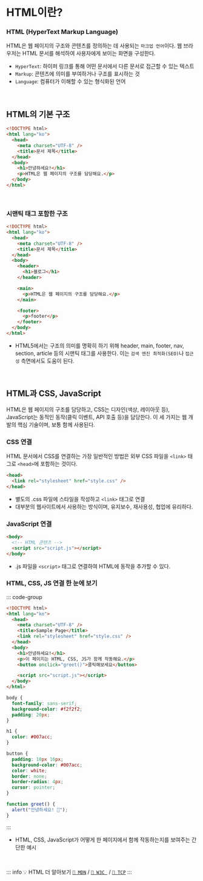 # HTML이란? <Badge type="info" text="250704" />

### HTML (HyperText Markup Language)

HTML은 웹 페이지의 구조와 콘텐츠를 정의하는 데 사용되는 `마크업 언어`이다. 웹 브라우저는 HTML 문서를 해석하여 사용자에게 보이는 화면을 구성한다.

- `HyperText`: 하이퍼 링크를 통해 어떤 문서에서 다른 문서로 접근할 수 있는 텍스트
- `Markup`: 콘텐츠에 의미를 부여하거나 구조를 표시하는 것
- `Language`: 컴퓨터가 이해할 수 있는 형식화된 언어

<br>

## HTML의 기본 구조

```html
<!DOCTYPE html>
<html lang="ko">
  <head>
    <meta charset="UTF-8" />
    <title>문서 제목</title>
  </head>
  <body>
    <h1>안녕하세요!</h1>
    <p>HTML은 웹 페이지의 구조를 담당해요.</p>
  </body>
</html>
```

<br>

### 시맨틱 태그 포함한 구조

```html
<!DOCTYPE html>
<html lang="ko">
  <head>
    <meta charset="UTF-8" />
    <title>문서 제목</title>
  </head>
  <body>
    <header>
      <h1>블로그</h1>
    </header>

    <main>
      <p>HTML은 웹 페이지의 구조를 담당해요.</p>
    </main>

    <footer>
      <p>footer</p>
    </footer>
  </body>
</html>
```

- HTML5에서는 구조의 의미를 명확히 하기 위해 header, main, footer, nav, section, article 등의 시맨틱 태그를 사용한다. 이는 `검색 엔진 최적화(SEO)`나 `접근성` 측면에서도 도움이 된다.

<br>

## HTML과 CSS, JavaScript

HTML은 웹 페이지의 구조를 담당하고, CSS는 디자인(색상, 레이아웃 등), JavaScript는 동적인 동작(클릭 이벤트, API 호출 등)을 담당한다. 이 세 가지는 웹 개발의 핵심 기술이며, 보통 함께 사용된다.

### CSS 연결

HTML 문서에서 CSS를 연결하는 가장 일반적인 방법은 외부 CSS 파일을 `<link>` 태그로 `<head>`에 포함하는 것이다.

```html
<head>
  <link rel="stylesheet" href="style.css" />
</head>
```

- 별도의 .css 파일에 스타일을 작성하고 `<link>` 태그로 연결
- 대부분의 웹사이트에서 사용하는 방식이며, 유지보수, 재사용성, 협업에 유리하다.

### JavaScript 연결

```html
<body>
  <!-- HTML 콘텐츠 -->
  <script src="script.js"></script>
</body>
```

- .js 파일을 `<script>` 태그로 연결하여 HTML에 동작을 추가할 수 있다.

### HTML, CSS, JS 연결 한 눈에 보기

::: code-group

```html [HTML] {6,13}
<!DOCTYPE html>
<html lang="ko">
  <head>
    <meta charset="UTF-8" />
    <title>Sample Page</title>
    <link rel="stylesheet" href="style.css" />
  </head>
  <body>
    <h1>안녕하세요!</h1>
    <p>이 페이지는 HTML, CSS, JS가 함께 작동해요.</p>
    <button onclick="greet()">클릭해보세요</button>

    <script src="script.js"></script>
  </body>
</html>
```

```css [CSS]
body {
  font-family: sans-serif;
  background-color: #f2f2f2;
  padding: 20px;
}

h1 {
  color: #007acc;
}

button {
  padding: 10px 16px;
  background-color: #007acc;
  color: white;
  border: none;
  border-radius: 4px;
  cursor: pointer;
}
```

```js [JavaScript]
function greet() {
  alert("안녕하세요! 🎉");
}
```

:::

- HTML, CSS, JavaScript가 어떻게 한 페이지에서 함께 작동하는지를 보여주는 간단한 예시

<br>

::: info 💡 HTML 더 알아보기
[`📎 MDN`](https://developer.mozilla.org/ko/docs/Web/HTML) /
[`📎 W3C `](https://www.w3schools.com/html/default.asp) /
[`📎 TCP`](https://www.tcpschool.com/html/intro)
:::
